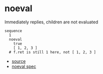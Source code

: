 
# noeval

Immediately replies, children are not evaluated

```
sequence
  1
  noeval
    true
    [ 1, 2, 3 ]
  # f.ret is still 1 here, not [ 1, 2, 3 ]
```


* [source](https://github.com/floraison/flor/tree/master/lib/flor/pcore/noeval.rb)
* [noeval spec](https://github.com/floraison/flor/tree/master/spec/pcore/noeval_spec.rb)

